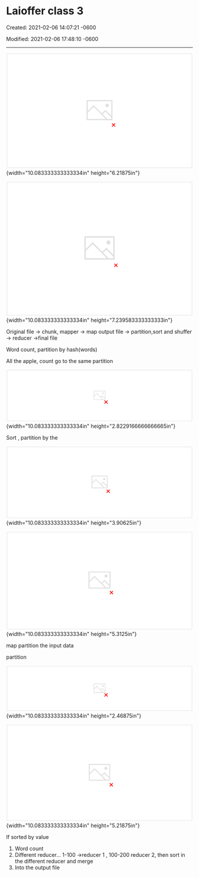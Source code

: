 # Laioffer class 3 

Created: 2021-02-06 14:07:21 -0600

Modified: 2021-02-06 17:48:10 -0600

---

![!춏하국느다蕣 ! ](../../media/Stream^JSearch-Mapreduce-Laioffer-class-3-image1.png){width="10.083333333333334in" height="6.21875in"}



![](../../media/Stream^JSearch-Mapreduce-Laioffer-class-3-image2.png){width="10.083333333333334in" height="7.239583333333333in"}





Original file -> chunk, mapper -> map output file -> partition,sort and shuffer -> reducer ->final file





Word count, partition by hash(words)

All the apple, count go to the same partition

![](../../media/Stream^JSearch-Mapreduce-Laioffer-class-3-image3.png){width="10.083333333333334in" height="2.8229166666666665in"}











Sort , partition by the

![](../../media/Stream^JSearch-Mapreduce-Laioffer-class-3-image4.png){width="10.083333333333334in" height="3.90625in"}



![](../../media/Stream^JSearch-Mapreduce-Laioffer-class-3-image5.png){width="10.083333333333334in" height="5.3125in"}

map partition the input data

partition



![](../../media/Stream^JSearch-Mapreduce-Laioffer-class-3-image6.png){width="10.083333333333334in" height="2.46875in"}



![](../../media/Stream^JSearch-Mapreduce-Laioffer-class-3-image7.png){width="10.083333333333334in" height="5.21875in"}





If sorted by value



1.  Word count
2.  Different reducer... 1-100 ->reducer 1 , 100-200 reducer 2, then sort in the different reducer and merge
3.  Into the output file







